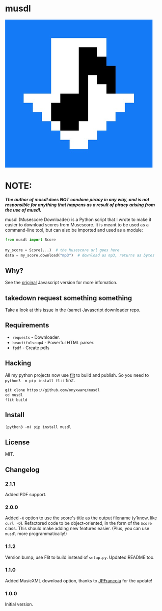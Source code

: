 # musdl

![logo](https://raw.githubusercontent.com/ongyx/musdl/master/logo.jpg "musdl")

# NOTE:
_**The author of musdl does NOT condone piracy in any way, and is not responsible for anything that happens as a result of piracy arising from the use of musdl.**_

musdl (Musescore Downloader) is a Python script that I wrote to make it easier to download scores from Musescore.
It is meant to be used as a command-line tool, but can also be imported and used as a module:

```python
from musdl import Score

my_score = Score(...)  # the Musescore url goes here
data = my_score.download("mp3")  # download as mp3, returns as bytes
```

## Why?
See the [original](https://github.com/Xmader/musescore-downloader) Javascript version for more infomation.

## takedown request something something
Take a look at this [issue](https://github.com/Xmader/musescore-downloader/issues/5) in the (same) Javascript downloader repo.

## Requirements
- `requests` - Downloader.
- `beautifulsoup4` - Powerful HTML parser.
- `fpdf` - Create pdfs

## Hacking

All my python projects now use [flit](https://pypi.org/project/flit) to build and publish.
So you need to `python3 -m pip install flit` first.

```
git clone https://github.com/onyxware/musdl
cd musdl
flit build
```

## Install
`(python3 -m) pip install musdl`

## License
MIT.

## Changelog

### 2.1.1
Added PDF support.

### 2.0.0
Added `-O` option to use the score's title as the output filename (y'know, like `curl -O`).
Refactored code to be object-oriented, in the form of the `Score` class. This should make adding new features easier.
(Plus, you can use `musdl` more programmatically!)

### 1.1.2
Version bump, use Flit to build instead of `setup.py`.
Updated README too.

### 1.1.0
Added MusicXML download option, thanks to [JPFrancoia](https://github.com/JPFrancoia) for the update!

### 1.0.0
Initial version.
